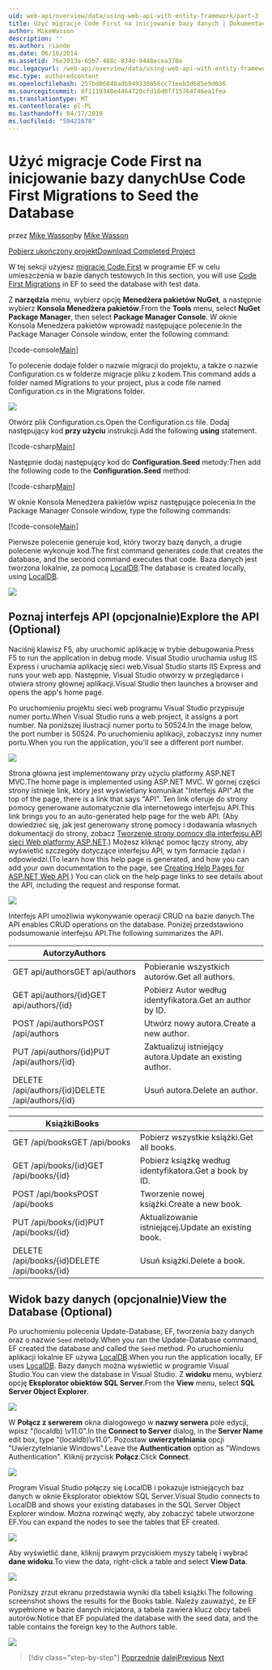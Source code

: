 ```yaml
---
uid: web-api/overview/data/using-web-api-with-entity-framework/part-3
title: Użyć migracje Code First na inicjowanie bazy danych | Dokumentacja firmy Microsoft
author: MikeWasson
description: ''
ms.author: riande
ms.date: 06/16/2014
ms.assetid: 76e2013a-65b7-488c-834d-9448ecea378e
msc.legacyurl: /web-api/overview/data/using-web-api-with-entity-framework/part-3
msc.type: authoredcontent
ms.openlocfilehash: 257bd06848adb949330856cc71eeb3d685e9d036
ms.sourcegitcommit: 0f1119340e4464720cfd16d0ff15764746ea1fea
ms.translationtype: MT
ms.contentlocale: pl-PL
ms.lasthandoff: 04/17/2019
ms.locfileid: "59421670"
---
```

# <a name="use-code-first-migrations-to-seed-the-database"></a><span data-ttu-id="bbd0a-102">Użyć migracje Code First na inicjowanie bazy danych</span><span class="sxs-lookup"><span data-stu-id="bbd0a-102">Use Code First Migrations to Seed the Database</span></span>

<span data-ttu-id="bbd0a-103">przez [Mike Wasson](https://github.com/MikeWasson)</span><span class="sxs-lookup"><span data-stu-id="bbd0a-103">by [Mike Wasson](https://github.com/MikeWasson)</span></span>

[<span data-ttu-id="bbd0a-104">Pobierz ukończony projekt</span><span class="sxs-lookup"><span data-stu-id="bbd0a-104">Download Completed Project</span></span>](https://github.com/MikeWasson/BookService)

<span data-ttu-id="bbd0a-105">W tej sekcji użyjesz [migracje Code First](https://msdn.microsoft.com/data/jj591621) w programie EF w celu umieszczenia w bazie danych testowych.</span><span class="sxs-lookup"><span data-stu-id="bbd0a-105">In this section, you will use [Code First Migrations](https://msdn.microsoft.com/data/jj591621) in EF to seed the database with test data.</span></span>

<span data-ttu-id="bbd0a-106">Z **narzędzia** menu, wybierz opcję **Menedżera pakietów NuGet**, a następnie wybierz **Konsola Menedżera pakietów**.</span><span class="sxs-lookup"><span data-stu-id="bbd0a-106">From the **Tools** menu, select **NuGet Package Manager**, then select **Package Manager Console**.</span></span> <span data-ttu-id="bbd0a-107">W oknie Konsola Menedżera pakietów wprowadź następujące polecenie:</span><span class="sxs-lookup"><span data-stu-id="bbd0a-107">In the Package Manager Console window, enter the following command:</span></span>

[!code-console[Main](part-3/samples/sample1.cmd)]

<span data-ttu-id="bbd0a-108">To polecenie dodaje folder o nazwie migracji do projektu, a także o nazwie Configuration.cs w folderze migracje pliku z kodem.</span><span class="sxs-lookup"><span data-stu-id="bbd0a-108">This command adds a folder named Migrations to your project, plus a code file named Configuration.cs in the Migrations folder.</span></span>

![](part-3/_static/image1.png)

<span data-ttu-id="bbd0a-109">Otwórz plik Configuration.cs.</span><span class="sxs-lookup"><span data-stu-id="bbd0a-109">Open the Configuration.cs file.</span></span> <span data-ttu-id="bbd0a-110">Dodaj następujący kod **przy użyciu** instrukcji.</span><span class="sxs-lookup"><span data-stu-id="bbd0a-110">Add the following **using** statement.</span></span>

[!code-csharp[Main](part-3/samples/sample2.cs)]

<span data-ttu-id="bbd0a-111">Następnie dodaj następujący kod do **Configuration.Seed** metody:</span><span class="sxs-lookup"><span data-stu-id="bbd0a-111">Then add the following code to the **Configuration.Seed** method:</span></span>

[!code-csharp[Main](part-3/samples/sample3.cs)]

<span data-ttu-id="bbd0a-112">W oknie Konsola Menedżera pakietów wpisz następujące polecenia:</span><span class="sxs-lookup"><span data-stu-id="bbd0a-112">In the Package Manager Console window, type the following commands:</span></span>

[!code-console[Main](part-3/samples/sample4.cmd)]

<span data-ttu-id="bbd0a-113">Pierwsze polecenie generuje kod, który tworzy bazę danych, a drugie polecenie wykonuje kod.</span><span class="sxs-lookup"><span data-stu-id="bbd0a-113">The first command generates code that creates the database, and the second command executes that code.</span></span> <span data-ttu-id="bbd0a-114">Baza danych jest tworzona lokalnie, za pomocą [LocalDB](https://msdn.microsoft.com/library/hh510202.aspx).</span><span class="sxs-lookup"><span data-stu-id="bbd0a-114">The database is created locally, using [LocalDB](https://msdn.microsoft.com/library/hh510202.aspx).</span></span>

![](part-3/_static/image2.png)

## <a name="explore-the-api-optional"></a><span data-ttu-id="bbd0a-115">Poznaj interfejs API (opcjonalnie)</span><span class="sxs-lookup"><span data-stu-id="bbd0a-115">Explore the API (Optional)</span></span>

<span data-ttu-id="bbd0a-116">Naciśnij klawisz F5, aby uruchomić aplikację w trybie debugowania.</span><span class="sxs-lookup"><span data-stu-id="bbd0a-116">Press F5 to run the application in debug mode.</span></span> <span data-ttu-id="bbd0a-117">Visual Studio uruchamia usług IIS Express i uruchamia aplikację sieci web.</span><span class="sxs-lookup"><span data-stu-id="bbd0a-117">Visual Studio starts IIS Express and runs your web app.</span></span> <span data-ttu-id="bbd0a-118">Następnie, Visual Studio otworzy w przeglądarce i otwiera strony głównej aplikacji.</span><span class="sxs-lookup"><span data-stu-id="bbd0a-118">Visual Studio then launches a browser and opens the app's home page.</span></span>

<span data-ttu-id="bbd0a-119">Po uruchomieniu projektu sieci web programu Visual Studio przypisuje numer portu.</span><span class="sxs-lookup"><span data-stu-id="bbd0a-119">When Visual Studio runs a web project, it assigns a port number.</span></span> <span data-ttu-id="bbd0a-120">Na poniższej ilustracji numer portu to 50524.</span><span class="sxs-lookup"><span data-stu-id="bbd0a-120">In the image below, the port number is 50524.</span></span> <span data-ttu-id="bbd0a-121">Po uruchomieniu aplikacji, zobaczysz inny numer portu.</span><span class="sxs-lookup"><span data-stu-id="bbd0a-121">When you run the application, you'll see a different port number.</span></span>

![](part-3/_static/image3.png)

<span data-ttu-id="bbd0a-122">Strona główna jest implementowany przy użyciu platformy ASP.NET MVC.</span><span class="sxs-lookup"><span data-stu-id="bbd0a-122">The home page is implemented using ASP.NET MVC.</span></span> <span data-ttu-id="bbd0a-123">W górnej części strony istnieje link, który jest wyświetlany komunikat "Interfejs API".</span><span class="sxs-lookup"><span data-stu-id="bbd0a-123">At the top of the page, there is a link that says "API".</span></span> <span data-ttu-id="bbd0a-124">Ten link oferuje do strony pomocy generowane automatycznie dla internetowego interfejsu API.</span><span class="sxs-lookup"><span data-stu-id="bbd0a-124">This link brings you to an auto-generated help page for the web API.</span></span> <span data-ttu-id="bbd0a-125">(Aby dowiedzieć się, jak jest generowany stronę pomocy i dodawania własnych dokumentacji do strony, zobacz [Tworzenie strony pomocy dla interfejsu API sieci Web platformy ASP.NET](../../getting-started-with-aspnet-web-api/creating-api-help-pages.md).) Możesz kliknąć pomoc łączy strony, aby wyświetlić szczegóły dotyczące interfejsu API, w tym formacie żądań i odpowiedzi.</span><span class="sxs-lookup"><span data-stu-id="bbd0a-125">(To learn how this help page is generated, and how you can add your own documentation to the page, see [Creating Help Pages for ASP.NET Web API](../../getting-started-with-aspnet-web-api/creating-api-help-pages.md).) You can click on the help page links to see details about the API, including the request and response format.</span></span>

![](part-3/_static/image4.png)

<span data-ttu-id="bbd0a-126">Interfejs API umożliwia wykonywanie operacji CRUD na bazie danych.</span><span class="sxs-lookup"><span data-stu-id="bbd0a-126">The API enables CRUD operations on the database.</span></span> <span data-ttu-id="bbd0a-127">Poniżej przedstawiono podsumowanie interfejsu API.</span><span class="sxs-lookup"><span data-stu-id="bbd0a-127">The following summarizes the API.</span></span>

| <span data-ttu-id="bbd0a-128">Autorzy</span><span class="sxs-lookup"><span data-stu-id="bbd0a-128">Authors</span></span> |  |
| --- | -- |
| <span data-ttu-id="bbd0a-129">GET api/authors</span><span class="sxs-lookup"><span data-stu-id="bbd0a-129">GET api/authors</span></span> | <span data-ttu-id="bbd0a-130">Pobieranie wszystkich autorów.</span><span class="sxs-lookup"><span data-stu-id="bbd0a-130">Get all authors.</span></span> |
| <span data-ttu-id="bbd0a-131">GET api/authors/{id}</span><span class="sxs-lookup"><span data-stu-id="bbd0a-131">GET api/authors/{id}</span></span> | <span data-ttu-id="bbd0a-132">Pobierz Autor według identyfikatora.</span><span class="sxs-lookup"><span data-stu-id="bbd0a-132">Get an author by ID.</span></span> |
| <span data-ttu-id="bbd0a-133">POST /api/authors</span><span class="sxs-lookup"><span data-stu-id="bbd0a-133">POST /api/authors</span></span> | <span data-ttu-id="bbd0a-134">Utwórz nowy autora.</span><span class="sxs-lookup"><span data-stu-id="bbd0a-134">Create a new author.</span></span> |
| <span data-ttu-id="bbd0a-135">PUT /api/authors/{id}</span><span class="sxs-lookup"><span data-stu-id="bbd0a-135">PUT /api/authors/{id}</span></span> | <span data-ttu-id="bbd0a-136">Zaktualizuj istniejący autora.</span><span class="sxs-lookup"><span data-stu-id="bbd0a-136">Update an existing author.</span></span> |
| <span data-ttu-id="bbd0a-137">DELETE /api/authors/{id}</span><span class="sxs-lookup"><span data-stu-id="bbd0a-137">DELETE /api/authors/{id}</span></span> | <span data-ttu-id="bbd0a-138">Usuń autora.</span><span class="sxs-lookup"><span data-stu-id="bbd0a-138">Delete an author.</span></span> |

| <span data-ttu-id="bbd0a-139">Książki</span><span class="sxs-lookup"><span data-stu-id="bbd0a-139">Books</span></span> |  |
| --- | -- |
| <span data-ttu-id="bbd0a-140">GET /api/books</span><span class="sxs-lookup"><span data-stu-id="bbd0a-140">GET /api/books</span></span> | <span data-ttu-id="bbd0a-141">Pobierz wszystkie książki.</span><span class="sxs-lookup"><span data-stu-id="bbd0a-141">Get all books.</span></span> |
| <span data-ttu-id="bbd0a-142">GET /api/books/{id}</span><span class="sxs-lookup"><span data-stu-id="bbd0a-142">GET /api/books/{id}</span></span> | <span data-ttu-id="bbd0a-143">Pobierz książkę według identyfikatora.</span><span class="sxs-lookup"><span data-stu-id="bbd0a-143">Get a book by ID.</span></span> |
| <span data-ttu-id="bbd0a-144">POST /api/books</span><span class="sxs-lookup"><span data-stu-id="bbd0a-144">POST /api/books</span></span> | <span data-ttu-id="bbd0a-145">Tworzenie nowej książki.</span><span class="sxs-lookup"><span data-stu-id="bbd0a-145">Create a new book.</span></span> |
| <span data-ttu-id="bbd0a-146">PUT /api/books/{id}</span><span class="sxs-lookup"><span data-stu-id="bbd0a-146">PUT /api/books/{id}</span></span> | <span data-ttu-id="bbd0a-147">Aktualizowanie istniejącej.</span><span class="sxs-lookup"><span data-stu-id="bbd0a-147">Update an existing book.</span></span> |
| <span data-ttu-id="bbd0a-148">DELETE /api/books/{id}</span><span class="sxs-lookup"><span data-stu-id="bbd0a-148">DELETE /api/books/{id}</span></span> | <span data-ttu-id="bbd0a-149">Usuń książki.</span><span class="sxs-lookup"><span data-stu-id="bbd0a-149">Delete a book.</span></span> |

## <a name="view-the-database-optional"></a><span data-ttu-id="bbd0a-150">Widok bazy danych (opcjonalnie)</span><span class="sxs-lookup"><span data-stu-id="bbd0a-150">View the Database (Optional)</span></span>

<span data-ttu-id="bbd0a-151">Po uruchomieniu polecenia Update-Database, EF, tworzenia bazy danych oraz o nazwie `Seed` metody.</span><span class="sxs-lookup"><span data-stu-id="bbd0a-151">When you ran the Update-Database command, EF created the database and called the `Seed` method.</span></span> <span data-ttu-id="bbd0a-152">Po uruchomieniu aplikacji lokalnie EF używa [LocalDB](https://blogs.msdn.com/b/sqlexpress/archive/2011/07/12/introducing-localdb-a-better-sql-express.aspx).</span><span class="sxs-lookup"><span data-stu-id="bbd0a-152">When you run the application locally, EF uses [LocalDB](https://blogs.msdn.com/b/sqlexpress/archive/2011/07/12/introducing-localdb-a-better-sql-express.aspx).</span></span> <span data-ttu-id="bbd0a-153">Bazy danych można wyświetlić w programie Visual Studio.</span><span class="sxs-lookup"><span data-stu-id="bbd0a-153">You can view the database in Visual Studio.</span></span> <span data-ttu-id="bbd0a-154">Z **widoku** menu, wybierz opcję **Eksplorator obiektów SQL Server**.</span><span class="sxs-lookup"><span data-stu-id="bbd0a-154">From the **View** menu, select **SQL Server Object Explorer**.</span></span>

![](part-3/_static/image5.png)

<span data-ttu-id="bbd0a-155">W **Połącz z serwerem** okna dialogowego w **nazwy serwera** pole edycji, wpisz "(localdb) \v11.0".</span><span class="sxs-lookup"><span data-stu-id="bbd0a-155">In the **Connect to Server** dialog, in the **Server Name** edit box, type "(localdb)\v11.0".</span></span> <span data-ttu-id="bbd0a-156">Pozostaw **uwierzytelniania** opcji "Uwierzytelnianie Windows".</span><span class="sxs-lookup"><span data-stu-id="bbd0a-156">Leave the **Authentication** option as "Windows Authentication".</span></span> <span data-ttu-id="bbd0a-157">Kliknij przycisk **Połącz**.</span><span class="sxs-lookup"><span data-stu-id="bbd0a-157">Click **Connect**.</span></span>

![](part-3/_static/image6.png)

<span data-ttu-id="bbd0a-158">Program Visual Studio połączy się LocalDB i pokazuje istniejących baz danych w oknie Eksplorator obiektów SQL Server.</span><span class="sxs-lookup"><span data-stu-id="bbd0a-158">Visual Studio connects to LocalDB and shows your existing databases in the SQL Server Object Explorer window.</span></span> <span data-ttu-id="bbd0a-159">Można rozwinąć węzły, aby zobaczyć tabele utworzone EF.</span><span class="sxs-lookup"><span data-stu-id="bbd0a-159">You can expand the nodes to see the tables that EF created.</span></span>

![](part-3/_static/image7.png)

<span data-ttu-id="bbd0a-160">Aby wyświetlić dane, kliknij prawym przyciskiem myszy tabelę i wybrać **dane widoku**.</span><span class="sxs-lookup"><span data-stu-id="bbd0a-160">To view the data, right-click a table and select **View Data**.</span></span>

![](part-3/_static/image8.png)

<span data-ttu-id="bbd0a-161">Poniższy zrzut ekranu przedstawia wyniki dla tabeli książki.</span><span class="sxs-lookup"><span data-stu-id="bbd0a-161">The following screenshot shows the results for the Books table.</span></span> <span data-ttu-id="bbd0a-162">Należy zauważyć, że EF wypełnione w bazie danych inicjatora, a tabela zawiera klucz obcy tabeli autorów.</span><span class="sxs-lookup"><span data-stu-id="bbd0a-162">Notice that EF populated the database with the seed data, and the table contains the foreign key to the Authors table.</span></span>

![](part-3/_static/image9.png)

> [!div class="step-by-step"]
> <span data-ttu-id="bbd0a-163">[Poprzednie](part-2.md)
> [dalej](part-4.md)</span><span class="sxs-lookup"><span data-stu-id="bbd0a-163">[Previous](part-2.md)
[Next](part-4.md)</span></span>
